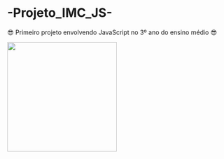 # -Projeto_IMC_JS-
😎 Primeiro projeto envolvendo JavaScript no 3º ano do ensino médio 😎

<a href="https://diegohenriquenr.github.io/-Projeto_IMC_JS-/index.html"><img src=".CalculadoraIMC.png" width="250px"></a>
